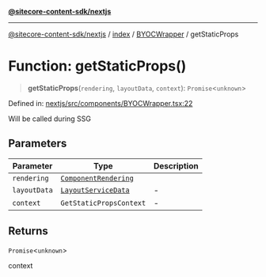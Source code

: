 [**@sitecore-content-sdk/nextjs**](../../../../README.md)

***

[@sitecore-content-sdk/nextjs](../../../../README.md) / [index](../../../README.md) / [BYOCWrapper](../README.md) / getStaticProps

# Function: getStaticProps()

> **getStaticProps**(`rendering`, `layoutData`, `context`): `Promise`\<`unknown`\>

Defined in: [nextjs/src/components/BYOCWrapper.tsx:22](https://github.com/Sitecore/content-sdk/blob/49730513e5708f82afd41a071847a7598aa586bb/packages/nextjs/src/components/BYOCWrapper.tsx#L22)

Will be called during SSG

## Parameters

| Parameter | Type | Description |
| ------ | ------ | ------ |
| `rendering` | [`ComponentRendering`](../../../interfaces/ComponentRendering.md) |  |
| `layoutData` | [`LayoutServiceData`](../../../interfaces/LayoutServiceData.md) | - |
| `context` | `GetStaticPropsContext` | - |

## Returns

`Promise`\<`unknown`\>

context
